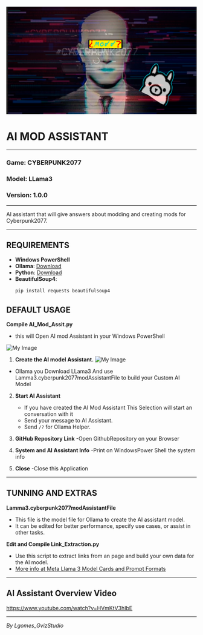 ![My Image](sdfwerwer.png)

# AI MOD ASSISTANT

---

### Game: CYBERPUNK2077
### Model: LLama3
### Version: 1.0.0

---
AI assistant that will give answers about modding and creating mods for Cyberpunk2077.

---

## REQUIREMENTS

- **Windows PowerShell**
- **Ollama**: [Download](https://ollama.com/download)
- **Python**: [Download](https://www.python.org/downloads/)
- **BeautifulSoup4**:
  ```sh
  pip install requests beautifulsoup4

## DEFAULT USAGE

**Compile AI_Mod_Assit.py**
- this will Open AI mod Assistant in your Windows PowerShell

![My Image](fdgwerwtert.png)


1. **Create the AI model Assistant.**
![My Image](qweqweqweqwess.png)
- Ollama you Download LLama3 And use Lamma3.cyberpunk2077modAssistantFile to build your Custom AI Model


2. **Start AI Assistant**
   - If you have created the AI Mod Assistant This Selection will start an conversation with it
   - Send your message to AI Assistant.
   - Send `/?` for Ollama Helper.


3. **GitHub Repository Link**
-Open GithubRepository on your Browser


4. **System and AI Assistant Info**
-Print on WindowsPower Shell the system info

5. **Close**
-Close this Application

---

## TUNNING AND EXTRAS

**Lamma3.cyberpunk2077modAssistantFile**

- This file is the model file for Ollama to create the AI assistant model.
- It can be edited for better performance, specify use cases, or assist in other tasks.

**Edit and Compile Link_Extraction.py**

- Use this script to extract links from an page and build your own data for the AI model.
- [More info at Meta Llama 3 Model Cards and Prompt Formats](https://llama.meta.com/docs/model-cards-and-prompt-formats/meta-llama-3/#model-card)

---
## AI Assistant  Overview Video
https://www.youtube.com/watch?v=HVmKtV3hIbE

---

*By Lgomes_GvizStudio*
